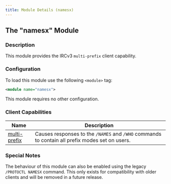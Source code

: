 ```yaml
---
title: Module Details (namesx)
---
```


## The "namesx" Module

### Description

This module provides the IRCv3 `multi-prefix` client capability.

### Configuration

To load this module use the following `<module>` tag:

```xml
<module name="namesx">
```

This module requires no other configuration.

### Client Capabilities

Name                                                                     | Description
------------------------------------------------------------------------ | -----------
[multi-prefix](https://ircv3.net/specs/extensions/multi-prefix-3.1.html) | Causes responses to the `/NAMES` and `/WHO` commands to contain all prefix modes set on users.

### Special Notes

The behaviour of this module can also be enabled using the legacy `/PROTOCTL NAMESX` command. This only exists for compatibility with older clients and will be removed in a future release.
